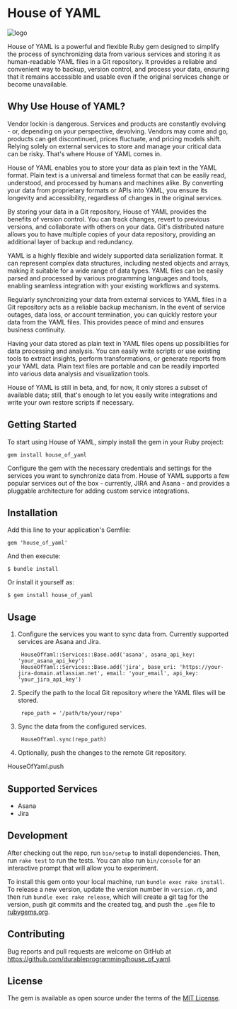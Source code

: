# House of YAML

<img src="/durableprogramming/house-of-yaml/raw/e34d216831602f92e64512ca09fc67889f321bb5/logo.svg" alt="logo" style="max-height: 150px;">

House of YAML is a powerful and flexible Ruby gem designed to simplify the process of synchronizing data from various services and storing it as human-readable YAML files in a Git repository. It provides a reliable and convenient way to backup, version control, and process your data, ensuring that it remains accessible and usable even if the original services change or become unavailable.

## Why Use House of YAML?

Vendor lockin is dangerous. Services and products are constantly evolving - or, depending on your perspective, devolving. Vendors may come and go, products can get discontinued, prices fluctuate, and pricing models shift. Relying solely on external services to store and manage your critical data can be risky. That's where House of YAML comes in.

House of YAML enables you to store your data as plain text in the YAML format. Plain text is a universal and timeless format that can be easily read, understood, and processed by humans and machines alike. By converting your data from proprietary formats or APIs into YAML, you ensure its longevity and accessibility, regardless of changes in the original services.

By storing your data in a Git repository, House of YAML provides the benefits of version control. You can track changes, revert to previous versions, and collaborate with others on your data. Git's distributed nature allows you to have multiple copies of your data repository, providing an additional layer of backup and redundancy.

YAML is a highly flexible and widely supported data serialization format. It can represent complex data structures, including nested objects and arrays, making it suitable for a wide range of data types. YAML files can be easily parsed and processed by various programming languages and tools, enabling seamless integration with your existing workflows and systems.

Regularly synchronizing your data from external services to YAML files in a Git repository acts as a reliable backup mechanism. In the event of service outages, data loss, or account termination, you can quickly restore your data from the YAML files. This provides peace of mind and ensures business continuity.

Having your data stored as plain text in YAML files opens up possibilities for data processing and analysis. You can easily write scripts or use existing tools to extract insights, perform transformations, or generate reports from your YAML data. Plain text files are portable and can be readily imported into various data analysis and visualization tools.

House of YAML is still in beta, and, for now, it only stores a subset of available data; still, that's enough to let you easily write integrations and write your own restore scripts if necessary.

## Getting Started

To start using House of YAML, simply install the gem in your Ruby project:

```
gem install house_of_yaml
```

Configure the gem with the necessary credentials and settings for the services you want to synchronize data from. House of YAML supports a few popular services out of the box - currently, JIRA and Asana - and provides a pluggable architecture for adding custom service integrations.


## Installation

Add this line to your application's Gemfile:

    gem 'house_of_yaml'

And then execute:

    $ bundle install

Or install it yourself as:

    $ gem install house_of_yaml

## Usage

1. Configure the services you want to sync data from. Currently supported services are Asana and Jira.

        HouseOfYaml::Services::Base.add('asana', asana_api_key: 'your_asana_api_key')
        HouseOfYaml::Services::Base.add('jira', base_uri: 'https://your-jira-domain.atlassian.net', email: 'your_email', api_key: 'your_jira_api_key')

2. Specify the path to the local Git repository where the YAML files will be stored.

        repo_path = '/path/to/your/repo'

3. Sync the data from the configured services.

        HouseOfYaml.sync(repo_path)

4. Optionally, push the changes to the remote Git repository.

HouseOfYaml.push

## Supported Services

- Asana
- Jira

## Development

After checking out the repo, run `bin/setup` to install dependencies. Then, run `rake test` to run the tests. You can also run `bin/console` for an interactive prompt that will allow you to experiment.

To install this gem onto your local machine, run `bundle exec rake install`. To release a new version, update the version number in `version.rb`, and then run `bundle exec rake release`, which will create a git tag for the version, push git commits and the created tag, and push the `.gem` file to [rubygems.org](https://rubygems.org).

## Contributing

Bug reports and pull requests are welcome on GitHub at https://github.com/durableprogramming/house_of_yaml. 

## License

The gem is available as open source under the terms of the [MIT License](https://opensource.org/licenses/MIT).

